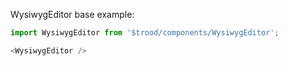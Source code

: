 WysiwygEditor base example:

```js
import WysiwygEditor from '$trood/components/WysiwygEditor';

<WysiwygEditor />
```
